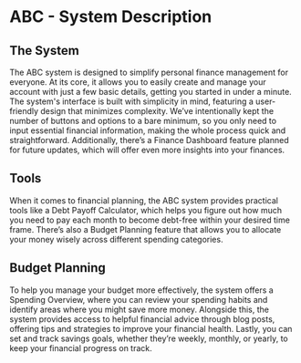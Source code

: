 # ABC - System Description

## The System

The ABC system is designed to simplify personal finance management for everyone. At its core, it allows you to easily create and manage your account with just a few basic details, getting you started in under a minute. The system's interface is built with simplicity in mind, featuring a user-friendly design that minimizes complexity. We’ve intentionally kept the number of buttons and options to a bare minimum, so you only need to input essential financial information, making the whole process quick and straightforward. Additionally, there’s a Finance Dashboard feature planned for future updates, which will offer even more insights into your finances.

## Tools

When it comes to financial planning, the ABC system provides practical tools like a Debt Payoff Calculator, which helps you figure out how much you need to pay each month to become debt-free within your desired time frame. There’s also a Budget Planning feature that allows you to allocate your money wisely across different spending categories.

## Budget Planning

To help you manage your budget more effectively, the system offers a Spending Overview, where you can review your spending habits and identify areas where you might save more money. Alongside this, the system provides access to helpful financial advice through blog posts, offering tips and strategies to improve your financial health. Lastly, you can set and track savings goals, whether they’re weekly, monthly, or yearly, to keep your financial progress on track.
